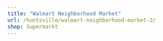 ```yaml
---
title: "Walmart Neighborhood Market"
url: /huntsville/walmart-neighborhood-market-2/
shop: Supermarkt
---
```

